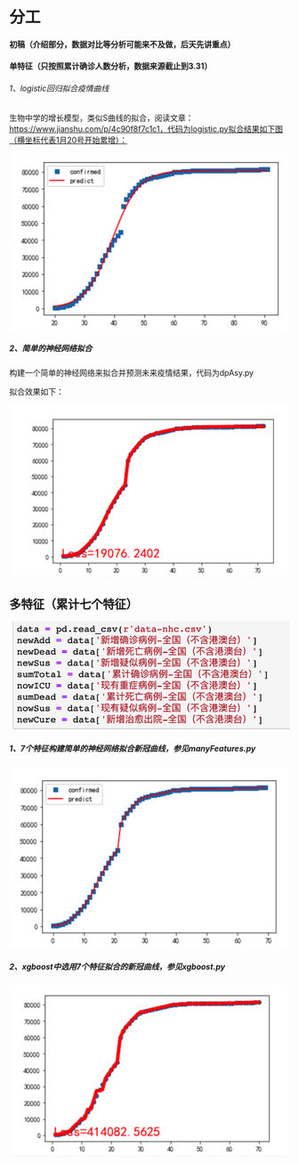# 分工

#### 初稿（介绍部分，数据对比等分析可能来不及做，后天先讲重点）

#### 单特征（只按照累计确诊人数分析，数据来源截止到3.31）

###### 1、logistic回归拟合疫情曲线

生物中学的增长模型，类似S曲线的拟合，阅读文章：https://www.jianshu.com/p/4c90f8f7c1c1，代码为logistic.py拟合结果如下图（横坐标代表1月20号开始累增）：

![image-20200511221956915](images/1.png)

##### 2、简单的神经网络拟合

构建一个简单的神经网络来拟合并预测未来疫情结果，代码为dpAsy.py

拟合效果如下：

![image-20200511222051196](images/2.png)

## 多特征（累计七个特征）

![image-20200511222819455](images/3.png)

##### 1、7个特征构建简单的神经网络拟合新冠曲线，参见manyFeatures.py

![image-20200511222840659](images/4.png)

##### 2、xgboost中选用7个特征拟合的新冠曲线，参见xgboost.py

![image-20200511223007798](images/5.png)
